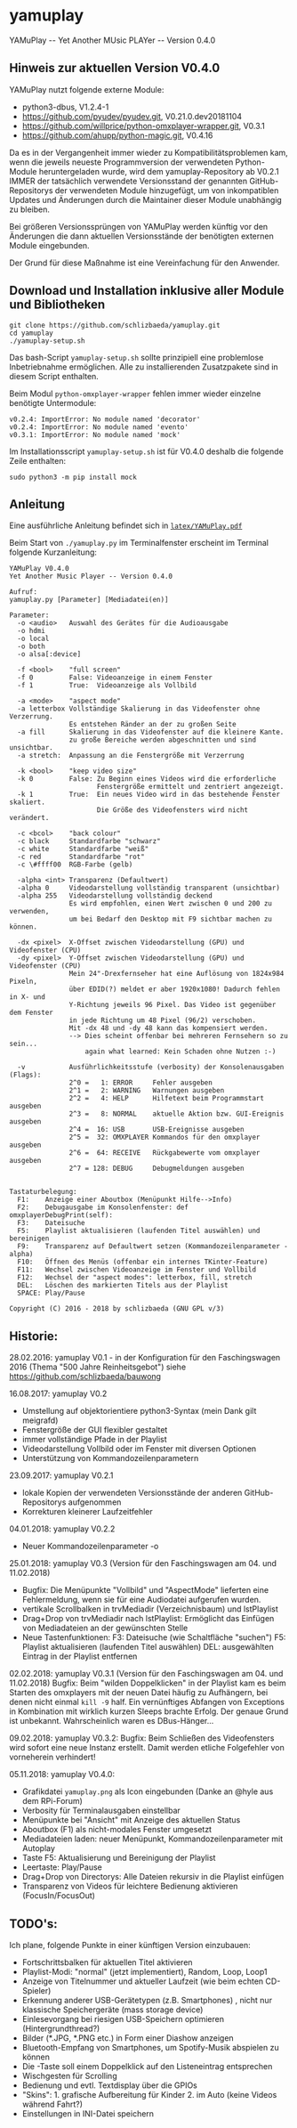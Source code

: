 # yamuplay
YAMuPlay -- Yet Another MUsic PLAYer -- Version 0.4.0

## Hinweis zur aktuellen Version V0.4.0
YAMuPlay nutzt folgende externe Module:
* python3-dbus, V1.2.4-1
* https://github.com/pyudev/pyudev.git, V0.21.0.dev20181104
* https://github.com/willprice/python-omxplayer-wrapper.git, V0.3.1
* https://github.com/ahupp/python-magic.git, V0.4.16

Da es in der Vergangenheit immer wieder zu Kompatibilitätsproblemen kam,
wenn die jeweils neueste Programmversion der verwendeten Python-Module 
heruntergeladen wurde, wird dem yamuplay-Repository ab V0.2.1 IMMER der 
tatsächlich verwendete Versionsstand der genannten GitHub-Repositorys 
der verwendeten Module hinzugefügt, um von inkompatiblen Updates und 
Änderungen durch die Maintainer dieser Module unabhängig zu bleiben.

Bei größeren Versionssprüngen von YAMuPlay werden künftig vor den 
Änderungen die dann aktuellen Versionsstände der benötigten externen 
Module eingebunden.

Der Grund für diese Maßnahme ist eine Vereinfachung für den Anwender.

## Download und Installation inklusive aller Module und Bibliotheken
```shell
git clone https://github.com/schlizbaeda/yamuplay.git
cd yamuplay
./yamuplay-setup.sh
```
Das bash-Script `yamuplay-setup.sh` sollte prinzipiell eine problemlose
Inbetriebnahme ermöglichen. Alle zu installierenden Zusatzpakete sind
in diesem Script enthalten.

Beim Modul `python-omxplayer-wrapper` fehlen immer wieder einzelne
benötigte Untermodule:
```shell
v0.2.4: ImportError: No module named 'decorator'
v0.2.4: ImportError: No module named 'evento'
v0.3.1: ImportError: No module named 'mock'
```
Im Installationsscript `yamuplay-setup.sh` ist für V0.4.0 deshalb 
die folgende Zeile enthalten:
```shell
sudo python3 -m pip install mock
```

## Anleitung
Eine ausführliche Anleitung befindet sich in [`latex/YAMuPlay.pdf`](https://github.com/schlizbaeda/yamuplay/blob/master/latex/YAMuPlay.pdf)

Beim Start von `./yamuplay.py` im Terminalfenster erscheint im Terminal folgende Kurzanleitung:
```shell
YAMuPlay V0.4.0
Yet Another Music Player -- Version 0.4.0

Aufruf:
yamuplay.py [Parameter] [Mediadatei(en)]

Parameter:
  -o <audio>   Auswahl des Gerätes für die Audioausgabe
  -o hdmi
  -o local
  -o both
  -o alsa[:device]

  -f <bool>    "full screen"
  -f 0         False: Videoanzeige in einem Fenster
  -f 1         True:  Videoanzeige als Vollbild

  -a <mode>    "aspect mode"
  -a letterbox Vollständige Skalierung in das Videofenster ohne Verzerrung.
               Es entstehen Ränder an der zu großen Seite
  -a fill      Skalierung in das Videofenster auf die kleinere Kante.
               zu große Bereiche werden abgeschnitten und sind unsichtbar.
  -a stretch:  Anpassung an die Fenstergröße mit Verzerrung

  -k <bool>    "keep video size"
  -k 0         False: Zu Beginn eines Videos wird die erforderliche
                      Fenstergröße ermittelt und zentriert angezeigt.
  -k 1         True:  Ein neues Video wird in das bestehende Fenster skaliert.
                      Die Größe des Videofensters wird nicht verändert.

  -c <bcol>    "back colour"
  -c black     Standardfarbe "schwarz"
  -c white     Standardfarbe "weiß"
  -c red       Standardfarbe "rot"
  -c \#ffff00  RGB-Farbe (gelb)

  -alpha <int> Transparenz (Defaultwert)
  -alpha 0     Videodarstellung vollständig transparent (unsichtbar)
  -alpha 255   Videodarstellung vollständig deckend
               Es wird empfohlen, einen Wert zwischen 0 und 200 zu verwenden,
               um bei Bedarf den Desktop mit F9 sichtbar machen zu können.

  -dx <pixel>  X-Offset zwischen Videodarstellung (GPU) und Videofenster (CPU)
  -dy <pixel>  Y-Offset zwischen Videodarstellung (GPU) und Videofenster (CPU)
               Mein 24"-Drexfernseher hat eine Auflösung von 1824x984 Pixeln,
               über EDID(?) meldet er aber 1920x1080! Dadurch fehlen in X- und
               Y-Richtung jeweils 96 Pixel. Das Video ist gegenüber dem Fenster
               in jede Richtung um 48 Pixel (96/2) verschoben.
               Mit -dx 48 und -dy 48 kann das kompensiert werden.
               --> Dies scheint offenbar bei mehreren Fernsehern so zu sein...
                   again what learned: Kein Schaden ohne Nutzen :-)

  -v           Ausführlichkeitsstufe (verbosity) der Konsolenausgaben (Flags):
               2^0 =   1: ERROR     Fehler ausgeben
               2^1 =   2: WARNING   Warnungen ausgeben
               2^2 =   4: HELP      Hilfetext beim Programmstart ausgeben
               2^3 =   8: NORMAL    aktuelle Aktion bzw. GUI-Ereignis ausgeben
               2^4 =  16: USB       USB-Ereignisse ausgeben
               2^5 =  32: OMXPLAYER Kommandos für den omxplayer ausgeben
               2^6 =  64: RECEIVE   Rückgabewerte vom omxplayer ausgeben
               2^7 = 128: DEBUG     Debugmeldungen ausgeben


Tastaturbelegung:
  F1:    Anzeige einer Aboutbox (Menüpunkt Hilfe-->Info)
  F2:    Debugausgabe im Konsolenfenster: def omxplayerDebugPrint(self):
  F3:    Dateisuche
  F5:    Playlist aktualisieren (laufenden Titel auswählen) und bereinigen
  F9:    Transparenz auf Defaultwert setzen (Kommandozeilenparameter -alpha)
  F10:   Öffnen des Menüs (offenbar ein internes TKinter-Feature)
  F11:   Wechsel zwischen Videoanzeige im Fenster und Vollbild
  F12:   Wechsel der "aspect modes": letterbox, fill, stretch
  DEL:   Löschen des markierten Titels aus der Playlist
  SPACE: Play/Pause

Copyright (C) 2016 - 2018 by schlizbaeda (GNU GPL v/3)
```

## Historie:
28.02.2016:
yamuplay V0.1 - in der Konfiguration für den Faschingswagen 2016 (Thema "500 Jahre Reinheitsgebot") 
  siehe https://github.com/schlizbaeda/bauwong

16.08.2017:
yamuplay V0.2
* Umstellung auf objektorientiere python3-Syntax (mein Dank gilt meigrafd)
* Fenstergröße der GUI flexibler gestaltet
* immer vollständige Pfade in der Playlist
* Videodarstellung Vollbild oder im Fenster mit diversen Optionen
* Unterstützung von Kommandozeilenparametern

23.09.2017:
yamuplay V0.2.1
* lokale Kopien der verwendeten Versionsstände der anderen GitHub-Repositorys aufgenommen
* Korrekturen kleinerer Laufzeitfehler

04.01.2018:
yamuplay V0.2.2
* Neuer Kommandozeilenparameter -o <audio>
Die neuen Versionen des omxplayers unterstützen jetzt auch die Audioausgabe 
über ALSA. Eine sauber eingerichtete Soundkarte (USB, I²S) kann somit
verwendet werden. Wichtig für den nächsten Faschingswagen :-)

25.01.2018:
yamuplay V0.3 (Version für den Faschingswagen am 04. und 11.02.2018)
* Bugfix: 
  Die Menüpunkte "Vollbild" und "AspectMode" lieferten eine Fehlermeldung,
  wenn sie für eine Audiodatei aufgerufen wurden.
* vertikale Scrollbalken in trvMediadir (Verzeichnisbaum) und lstPlaylist
* Drag+Drop von trvMediadir nach lstPlaylist:
  Ermöglicht das Einfügen von Mediadateien an der gewünschten Stelle
* Neue Tastenfunktionen:
  F3:  Dateisuche (wie Schaltfläche "suchen")
  F5:  Playlist aktualisieren (laufenden Titel auswählen)
  DEL: ausgewählten Eintrag in der Playlist entfernen

02.02.2018:
yamuplay V0.3.1 (Version für den Faschingswagen am 04. und 11.02.2018)
Bugfix:
  Beim "wilden Doppelklicken" in der Playlist kam es beim Starten des
  omxplayers mit der neuen Datei häufig zu Aufhängern, bei denen nicht einmal
  `kill -9` half. Ein vernünftiges Abfangen von Exceptions in Kombination
  mit wirklich kurzen Sleeps brachte Erfolg. Der genaue Grund ist unbekannt.
  Wahrscheinlich waren es DBus-Hänger...

09.02.2018:
yamuplay V0.3.2:
Bugfix:
Beim Schließen des Videofensters wird sofort eine neue Instanz erstellt.
Damit werden etliche Folgefehler von vorneherein verhindert!

05.11.2018:
yamuplay V0.4.0:
* Grafikdatei `yamuplay.png` als Icon eingebunden (Danke an @hyle aus dem RPi-Forum)
* Verbosity für Terminalausgaben einstellbar
* Menüpunkte bei "Ansicht" mit Anzeige des aktuellen Status
* Aboutbox (F1) als nicht-modales Fenster umgesetzt
* Mediadateien laden: neuer Menüpunkt, Kommandozeilenparameter mit Autoplay
* Taste F5: Aktualisierung und Bereinigung der Playlist
* Leertaste: Play/Pause
* Drag+Drop von Directorys: Alle Dateien rekursiv in die Playlist einfügen
* Transparenz von Videos für leichtere Bedienung aktivieren (FocusIn/FocusOut)

  
## TODO's:
Ich plane, folgende Punkte in einer künftigen Version einzubauen:
* Fortschrittsbalken für aktuellen Titel aktivieren
* Playlist-Modi: "normal" (jetzt implementiert), Random, Loop, Loop1
* Anzeige von Titelnummer und aktueller Laufzeit (wie beim echten CD-Spieler)
* Erkennung anderer USB-Gerätetypen (z.B. Smartphones) , nicht nur klassische Speichergeräte (mass storage device)
* Einlesevorgang bei riesigen USB-Speichern optimieren (Hintergrundthread?)
* Bilder (*.JPG, *.PNG etc.) in Form einer Diashow anzeigen
* Bluetooth-Empfang von Smartphones, um Spotify-Musik abspielen zu können
* Die <ENTER>-Taste soll einem Doppelklick auf den Listeneintrag entsprechen
* Wischgesten für Scrolling
* Bedienung und evtl. Textdisplay über die GPIOs
* "Skins": 1. grafische Aufbereitung für Kinder 2. im Auto (keine Videos während Fahrt?)
* Einstellungen in INI-Datei speichern
